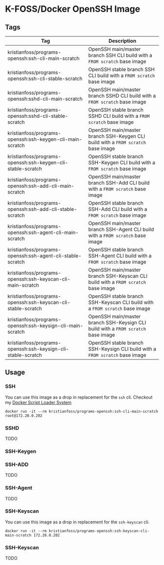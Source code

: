 # K-FOSS/Docker OpenSSH Image

## Tags

| Tag                                                          | Description                                                                       |
| ------------------------------------------------------------ | --------------------------------------------------------------------------------- |
| kristianfoss/programs-openssh:ssh-cli-main-scratch           | OpenSSH main/master branch SSH CLI build with a `FROM scratch` base image         |
| kristianfoss/programs-openssh:ssh-cli-stable-scratch         | OpenSSH stable branch SSH CLI build with a `FROM scratch` base image              |
| kristianfoss/programs-openssh:sshd-cli-main-scratch          | OpenSSH main/master branch SSHD CLI build with a `FROM scratch` base image        |
| kristianfoss/programs-openssh:sshd-cli-stable-scratch        | OpenSSH stable branch SSHD CLI build with a `FROM scratch` base image             |
| kristianfoss/programs-openssh:ssh-keygen-cli-main-scratch    | OpenSSH main/master branch SSH-Keygen CLI build with a `FROM scratch` base image  |
| kristianfoss/programs-openssh:ssh-keygen-cli-stable-scratch  | OpenSSH stable branch SSH-Keygen CLI build with a `FROM scratch` base image       |
| kristianfoss/programs-openssh:ssh-add-cli-main-scratch       | OpenSSH main/master branch SSH-Add CLI build with a `FROM scratch` base image     |
| kristianfoss/programs-openssh:ssh-add-cli-stable-scratch     | OpenSSH stable branch SSH-Add CLI build with a `FROM scratch` base image          |
| kristianfoss/programs-openssh:ssh-agent-cli-main-scratch     | OpenSSH main/master branch SSH-Agent CLI build with a `FROM scratch` base image   |
| kristianfoss/programs-openssh:ssh-agent-cli-stable-scratch   | OpenSSH stable branch SSH-Agent CLI build with a `FROM scratch` base image        |
| kristianfoss/programs-openssh:ssh-keyscan-cli-main-scratch   | OpenSSH main/master branch SSH-Keyscan CLI build with a `FROM scratch` base image |
| kristianfoss/programs-openssh:ssh-keyscan-cli-stable-scratch | OpenSSH stable branch SSH-Keyscan CLI build with a `FROM scratch` base image      |
| kristianfoss/programs-openssh:ssh-keysign-cli-main-scratch   | OpenSSH main/master branch SSH-Keysign CLI build with a `FROM scratch` base image |
| kristianfoss/programs-openssh:ssh-keysign-cli-stable-scratch | OpenSSH stable branch SSH-Keysign CLI build with a `FROM scratch` base image      |

## Usage

### SSH

You can use this image as a drop in replacement for the `ssh` cli. Checkout my [Docker Script Loader System](https://github.com/K-FOSS/Docker/blob/master/Scripts/bin/cloudflared)

```
docker run -it --rm kristianfoss/programs-openssh:ssh-cli-main-scratch root@172.20.0.202
```

### SSHD

TODO

### SSH-Keygen

### SSH-ADD

TODO

### SSH-Agent

TODO

### SSH-Keyscan

You can use this image as a drop in replacement for the `ssh-keyscan` cli.

```
docker run -it --rm kristianfoss/programs-openssh:ssh-keyscan-cli-main-scratch 172.20.0.202
```

### SSH-Keyscan

TODO
